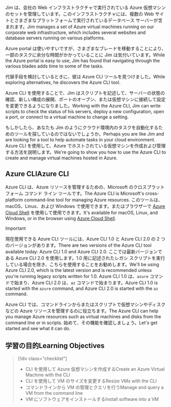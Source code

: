<span data-ttu-id="e010e-101">Jim は、会社の Web インフラストラクチャで実行されている Azure 仮想マシンのセットを管理しています。このインフラストラクチャには、複数の Web サイトとさまざまなプラットフォームで実行されているデータベース サーバーが含まれます。</span><span class="sxs-lookup"><span data-stu-id="e010e-101">Jim manages a set of Azure virtual machines running on our corporate web infrastructure, which includes several websites and database servers running on various platforms.</span></span> 

<span data-ttu-id="e010e-102">Azure portal は使いやすいですが、さまざまなブレードを移動することにより、一部のタスクに余分な時間がかかっていることに Jim は気付いています。</span><span class="sxs-lookup"><span data-stu-id="e010e-102">While the Azure portal is easy to use, Jim has found that navigating through the various blades adds time to some of the tasks.</span></span> 

<span data-ttu-id="e010e-103">代替手段を検討しているときに、彼は Azure CLI ツールを見つけました。</span><span class="sxs-lookup"><span data-stu-id="e010e-103">While exploring alternatives, he discovers the Azure CLI tool.</span></span>

<span data-ttu-id="e010e-104">Azure CLI を使用することで、Jim はスクリプトを記述して、サーバーの状態の確認、新しい構成の展開、ポートのオープン、または仮想マシンに接続して設定を変更できるようになりました。</span><span class="sxs-lookup"><span data-stu-id="e010e-104">Working with the Azure CLI, Jim can write scripts to check the status of his servers, deploy a new configuration, open a port, or connect to a virtual machine to change a setting.</span></span>

<span data-ttu-id="e010e-105">もしかしたら、あなたも Jim のようにクラウド環境内のタスクを自動化するためのツールを探しているのではないでしょうか。</span><span class="sxs-lookup"><span data-stu-id="e010e-105">Perhaps you are like Jim and are looking for a tool to help automate tasks in your cloud environment.</span></span> <span data-ttu-id="e010e-106">Azure CLI を使用して、Azure でホストされている仮想マシンを作成および管理する方法を説明します。</span><span class="sxs-lookup"><span data-stu-id="e010e-106">We're going to show you how to use the Azure CLI to create and manage virtual machines hosted in Azure.</span></span> 

## <a name="azure-cli"></a><span data-ttu-id="e010e-107">Azure CLI</span><span class="sxs-lookup"><span data-stu-id="e010e-107">Azure CLI</span></span>

<span data-ttu-id="e010e-108">Azure CLI は、Azure リソースを管理するための、Microsoft のクロスプラットフォーム コマンド ライン ツールです。</span><span class="sxs-lookup"><span data-stu-id="e010e-108">The Azure CLI is Microsoft's cross-platform command-line tool for managing Azure resources.</span></span> <span data-ttu-id="e010e-109">このツールは、macOS、Linux、および Windows で使用できます。またはブラウザーで [Azure Cloud Shell](https://docs.microsoft.com/azure/cloud-shell/overview) を使用して使用できます。</span><span class="sxs-lookup"><span data-stu-id="e010e-109">It's available for macOS, Linux, and Windows, or in the browser using [Azure Cloud Shell](https://docs.microsoft.com/azure/cloud-shell/overview).</span></span>

> [!IMPORTANT]
> <span data-ttu-id="e010e-110">現在使用できる Azure CLI ツールには、Azure CLI 1.0 と Azure CLI 2.0 の 2 つのバージョンがあります。</span><span class="sxs-lookup"><span data-stu-id="e010e-110">There are two versions of the Azure CLI tool available today: Azure CLI 1.0 and Azure CLI 2.0.</span></span> <span data-ttu-id="e010e-111">ここでは最新バージョンである Azure CLI 2.0 を使用します。1.0 用に記述されたレガシ スクリプトを実行している場合を除き、こちらを使用することをお勧めします。</span><span class="sxs-lookup"><span data-stu-id="e010e-111">We'll be using Azure CLI 2.0, which is the latest version and is recommended unless you're running legacy scripts written for 1.0.</span></span> <span data-ttu-id="e010e-112">Azure CLI 1.0 は、`azure` コマンドで始まり、Azure CLI 2.0 は、`az` コマンドで始まります。</span><span class="sxs-lookup"><span data-stu-id="e010e-112">Azure CLI 1.0 is started with the `azure` command, and Azure CLI 2.0 is started with the `az` command.</span></span> 

<span data-ttu-id="e010e-113">Azure CLI では、コマンドラインからまたはスクリプトで仮想マシンやディスクなどの Azure リソースを管理するのに役立ちます。</span><span class="sxs-lookup"><span data-stu-id="e010e-113">The Azure CLI can help you manage Azure resources such as virtual machines and disks from the command line or in scripts.</span></span> <span data-ttu-id="e010e-114">始めて、その機能を確認しましょう。</span><span class="sxs-lookup"><span data-stu-id="e010e-114">Let's get started and see what it can do.</span></span>

## <a name="learning-objectives"></a><span data-ttu-id="e010e-115">学習の目的</span><span class="sxs-lookup"><span data-stu-id="e010e-115">Learning Objectives</span></span>
> [!div class="checklist"]
> * <span data-ttu-id="e010e-116">CLI を使用して Azure 仮想マシンを作成する</span><span class="sxs-lookup"><span data-stu-id="e010e-116">Create an Azure Virtual Machine with the CLI</span></span>
> * <span data-ttu-id="e010e-117">CLI を使用して VM のサイズを変更する</span><span class="sxs-lookup"><span data-stu-id="e010e-117">Resize VMs with the CLI</span></span>
> * <span data-ttu-id="e010e-118">コマンドラインから VM の管理とクエリを行う</span><span class="sxs-lookup"><span data-stu-id="e010e-118">Manage and query a VM from the command line</span></span>
> * <span data-ttu-id="e010e-119">VM にソフトウェアをインストールする</span><span class="sxs-lookup"><span data-stu-id="e010e-119">Install software into a VM</span></span>